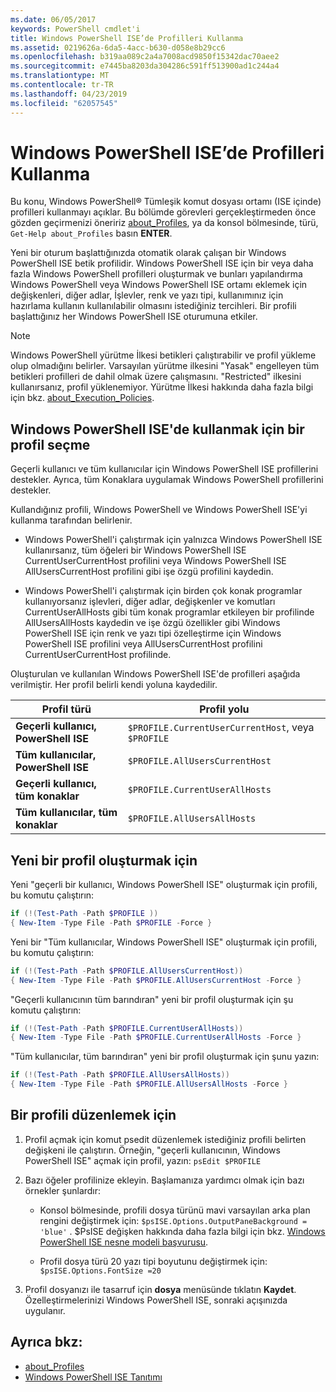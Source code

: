 ```yaml
---
ms.date: 06/05/2017
keywords: PowerShell cmdlet'i
title: Windows PowerShell ISE’de Profilleri Kullanma
ms.assetid: 0219626a-6da5-4acc-b630-d058e8b29cc6
ms.openlocfilehash: b319aa089c2a4a7008acd9850f15342dac70aee2
ms.sourcegitcommit: e7445ba8203da304286c591ff513900ad1c244a4
ms.translationtype: MT
ms.contentlocale: tr-TR
ms.lasthandoff: 04/23/2019
ms.locfileid: "62057545"
---
```

# <a name="how-to-use-profiles-in-windows-powershell-ise"></a>Windows PowerShell ISE’de Profilleri Kullanma

Bu konu, Windows PowerShell® Tümleşik komut dosyası ortamı (ISE içinde) profilleri kullanmayı açıklar. Bu bölümde görevleri gerçekleştirmeden önce gözden geçirmenizi öneririz [about_Profiles](/powershell/module/microsoft.powershell.core/about/about_profiles), ya da konsol bölmesinde, türü, `Get-Help about_Profiles` basın **ENTER**.

Yeni bir oturum başlattığınızda otomatik olarak çalışan bir Windows PowerShell ISE betik profilidir.  Windows PowerShell ISE için bir veya daha fazla Windows PowerShell profilleri oluşturmak ve bunları yapılandırma Windows PowerShell veya Windows PowerShell ISE ortamı eklemek için değişkenleri, diğer adlar, İşlevler, renk ve yazı tipi, kullanımınız için hazırlama kullanın kullanılabilir olmasını istediğiniz tercihleri. Bir profili başlattığınız her Windows PowerShell ISE oturumuna etkiler.

> [!NOTE]
> Windows PowerShell yürütme İlkesi betikleri çalıştırabilir ve profil yükleme olup olmadığını belirler. Varsayılan yürütme ilkesini "Yasak" engelleyen tüm betikleri profilleri de dahil olmak üzere çalışmasını. "Restricted" ilkesini kullanırsanız, profil yüklenemiyor. Yürütme İlkesi hakkında daha fazla bilgi için bkz. [about_Execution_Policies](/powershell/module/microsoft.powershell.core/about/about_execution_policies).

## <a name="selecting-a-profile-to-use-in-the-windows-powershell-ise"></a>Windows PowerShell ISE'de kullanmak için bir profil seçme

Geçerli kullanıcı ve tüm kullanıcılar için Windows PowerShell ISE profillerini destekler. Ayrıca, tüm Konaklara uygulamak Windows PowerShell profillerini destekler.

Kullandığınız profili, Windows PowerShell ve Windows PowerShell ISE'yi kullanma tarafından belirlenir.

- Windows PowerShell'i çalıştırmak için yalnızca Windows PowerShell ISE kullanırsanız, tüm öğeleri bir Windows PowerShell ISE CurrentUserCurrentHost profilini veya Windows PowerShell ISE AllUsersCurrentHost profilini gibi işe özgü profilini kaydedin.

- Windows PowerShell'i çalıştırmak için birden çok konak programlar kullanıyorsanız işlevleri, diğer adlar, değişkenler ve komutları CurrentUserAllHosts gibi tüm konak programlar etkileyen bir profilinde AllUsersAllHosts kaydedin ve işe özgü özellikler gibi Windows PowerShell ISE için renk ve yazı tipi özelleştirme için Windows PowerShell ISE profilini veya AllUsersCurrentHost profilini CurrentUserCurrentHost profilinde.

Oluşturulan ve kullanılan Windows PowerShell ISE'de profilleri aşağıda verilmiştir. Her profil belirli kendi yoluna kaydedilir.

| Profil türü | Profil yolu |
| --- | --- |
| **Geçerli kullanıcı, PowerShell ISE**| `$PROFILE.CurrentUserCurrentHost`, veya `$PROFILE` |
| **Tüm kullanıcılar, PowerShell ISE**| `$PROFILE.AllUsersCurrentHost` |
| **Geçerli kullanıcı, tüm konaklar**| `$PROFILE.CurrentUserAllHosts` |
| **Tüm kullanıcılar, tüm konaklar** | `$PROFILE.AllUsersAllHosts` |

## <a name="to-create-a-new-profile"></a>Yeni bir profil oluşturmak için

Yeni "geçerli bir kullanıcı, Windows PowerShell ISE" oluşturmak için profili, bu komutu çalıştırın:

```powershell
if (!(Test-Path -Path $PROFILE ))
{ New-Item -Type File -Path $PROFILE -Force }
```

Yeni bir "Tüm kullanıcılar, Windows PowerShell ISE" oluşturmak için profili, bu komutu çalıştırın:

```powershell
if (!(Test-Path -Path $PROFILE.AllUsersCurrentHost))
{ New-Item -Type File -Path $PROFILE.AllUsersCurrentHost -Force }
```

"Geçerli kullanıcının tüm barındıran" yeni bir profil oluşturmak için şu komutu çalıştırın:

```powershell
if (!(Test-Path -Path $PROFILE.CurrentUserAllHosts))
{ New-Item -Type File -Path $PROFILE.CurrentUserAllHosts -Force }
```

"Tüm kullanıcılar, tüm barındıran" yeni bir profil oluşturmak için şunu yazın:

```powershell
if (!(Test-Path -Path $PROFILE.AllUsersAllHosts))
{ New-Item -Type File -Path $PROFILE.AllUsersAllHosts -Force }
```

## <a name="to-edit-a-profile"></a>Bir profili düzenlemek için

1. Profil açmak için komut psedit düzenlemek istediğiniz profili belirten değişkeni ile çalıştırın. Örneğin, "geçerli kullanıcının, Windows PowerShell ISE" açmak için profil, yazın: `psEdit $PROFILE`

2. Bazı öğeler profilinize ekleyin. Başlamanıza yardımcı olmak için bazı örnekler şunlardır:

   - Konsol bölmesinde, profili dosya türünü mavi varsayılan arka plan rengini değiştirmek için: `$psISE.Options.OutputPaneBackground = 'blue'` . $PsISE değişken hakkında daha fazla bilgi için bkz. [Windows PowerShell ISE nesne modeli başvurusu](object-model/The-ISE-Object-Model-Hierarchy.md).

   - Profil dosya türü 20 yazı tipi boyutunu değiştirmek için: `$psISE.Options.FontSize =20`

3. Profil dosyanızı ile tasarruf için **dosya** menüsünde tıklatın **Kaydet**. Özelleştirmelerinizi Windows PowerShell ISE, sonraki açışınızda uygulanır.

## <a name="see-also"></a>Ayrıca bkz:

- [about_Profiles](/powershell/module/microsoft.powershell.core/about/about_profiles)
- [Windows PowerShell ISE Tanıtımı](Introducing-the-Windows-PowerShell-ISE.md)